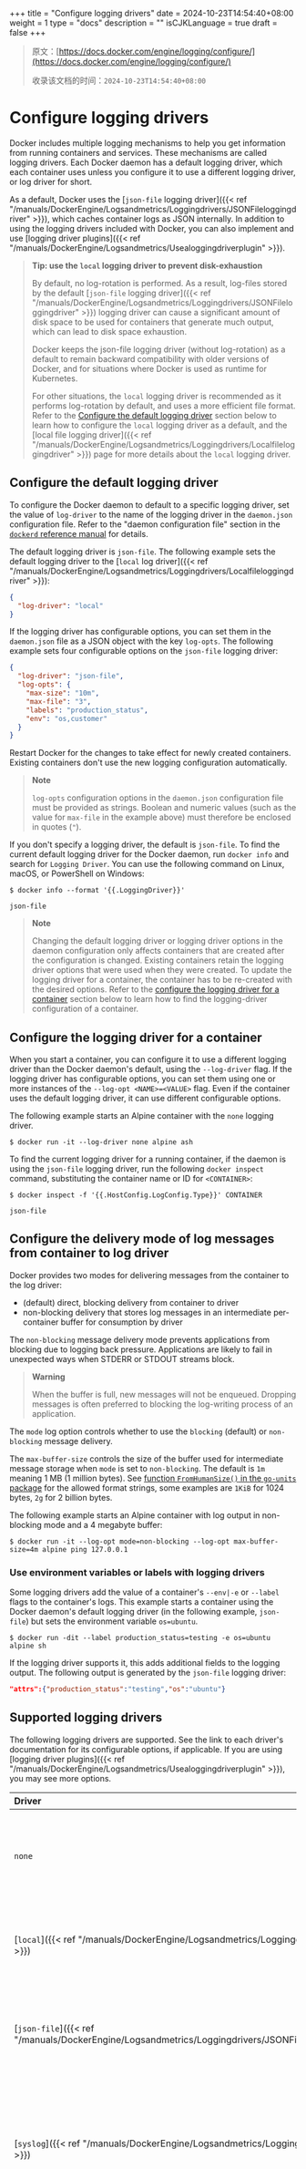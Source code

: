 +++
title = "Configure logging drivers"
date = 2024-10-23T14:54:40+08:00
weight = 1
type = "docs"
description = ""
isCJKLanguage = true
draft = false
+++

> 原文：[https://docs.docker.com/engine/logging/configure/](https://docs.docker.com/engine/logging/configure/)
>
> 收录该文档的时间：`2024-10-23T14:54:40+08:00`

# Configure logging drivers

Docker includes multiple logging mechanisms to help you get information from running containers and services. These mechanisms are called logging drivers. Each Docker daemon has a default logging driver, which each container uses unless you configure it to use a different logging driver, or log driver for short.

As a default, Docker uses the [`json-file` logging driver]({{< ref "/manuals/DockerEngine/Logsandmetrics/Loggingdrivers/JSONFileloggingdriver" >}}), which caches container logs as JSON internally. In addition to using the logging drivers included with Docker, you can also implement and use [logging driver plugins]({{< ref "/manuals/DockerEngine/Logsandmetrics/Usealoggingdriverplugin" >}}).

> **Tip: use the `local` logging driver to prevent disk-exhaustion**
>
> By default, no log-rotation is performed. As a result, log-files stored by the default [`json-file` logging driver]({{< ref "/manuals/DockerEngine/Logsandmetrics/Loggingdrivers/JSONFileloggingdriver" >}}) logging driver can cause a significant amount of disk space to be used for containers that generate much output, which can lead to disk space exhaustion.
>
> Docker keeps the json-file logging driver (without log-rotation) as a default to remain backward compatibility with older versions of Docker, and for situations where Docker is used as runtime for Kubernetes.
>
> For other situations, the `local` logging driver is recommended as it performs log-rotation by default, and uses a more efficient file format. Refer to the [Configure the default logging driver](https://docs.docker.com/engine/logging/configure/#configure-the-default-logging-driver) section below to learn how to configure the `local` logging driver as a default, and the [local file logging driver]({{< ref "/manuals/DockerEngine/Logsandmetrics/Loggingdrivers/Localfileloggingdriver" >}}) page for more details about the `local` logging driver.

## Configure the default logging driver

To configure the Docker daemon to default to a specific logging driver, set the value of `log-driver` to the name of the logging driver in the `daemon.json` configuration file. Refer to the "daemon configuration file" section in the [`dockerd` reference manual](https://docs.docker.com/reference/cli/dockerd/#daemon-configuration-file) for details.

The default logging driver is `json-file`. The following example sets the default logging driver to the [`local` log driver]({{< ref "/manuals/DockerEngine/Logsandmetrics/Loggingdrivers/Localfileloggingdriver" >}}):



```json
{
  "log-driver": "local"
}
```

If the logging driver has configurable options, you can set them in the `daemon.json` file as a JSON object with the key `log-opts`. The following example sets four configurable options on the `json-file` logging driver:



```json
{
  "log-driver": "json-file",
  "log-opts": {
    "max-size": "10m",
    "max-file": "3",
    "labels": "production_status",
    "env": "os,customer"
  }
}
```

Restart Docker for the changes to take effect for newly created containers. Existing containers don't use the new logging configuration automatically.

> **Note**
>
> 
>
> `log-opts` configuration options in the `daemon.json` configuration file must be provided as strings. Boolean and numeric values (such as the value for `max-file` in the example above) must therefore be enclosed in quotes (`"`).

If you don't specify a logging driver, the default is `json-file`. To find the current default logging driver for the Docker daemon, run `docker info` and search for `Logging Driver`. You can use the following command on Linux, macOS, or PowerShell on Windows:



```console
$ docker info --format '{{.LoggingDriver}}'

json-file
```

> **Note**
>
> 
>
> Changing the default logging driver or logging driver options in the daemon configuration only affects containers that are created after the configuration is changed. Existing containers retain the logging driver options that were used when they were created. To update the logging driver for a container, the container has to be re-created with the desired options. Refer to the [configure the logging driver for a container](https://docs.docker.com/engine/logging/configure/#configure-the-logging-driver-for-a-container) section below to learn how to find the logging-driver configuration of a container.

## Configure the logging driver for a container

When you start a container, you can configure it to use a different logging driver than the Docker daemon's default, using the `--log-driver` flag. If the logging driver has configurable options, you can set them using one or more instances of the `--log-opt <NAME>=<VALUE>` flag. Even if the container uses the default logging driver, it can use different configurable options.

The following example starts an Alpine container with the `none` logging driver.



```console
$ docker run -it --log-driver none alpine ash
```

To find the current logging driver for a running container, if the daemon is using the `json-file` logging driver, run the following `docker inspect` command, substituting the container name or ID for `<CONTAINER>`:



```console
$ docker inspect -f '{{.HostConfig.LogConfig.Type}}' CONTAINER

json-file
```

## Configure the delivery mode of log messages from container to log driver

Docker provides two modes for delivering messages from the container to the log driver:

- (default) direct, blocking delivery from container to driver
- non-blocking delivery that stores log messages in an intermediate per-container buffer for consumption by driver

The `non-blocking` message delivery mode prevents applications from blocking due to logging back pressure. Applications are likely to fail in unexpected ways when STDERR or STDOUT streams block.

> **Warning**
>
> 
>
> When the buffer is full, new messages will not be enqueued. Dropping messages is often preferred to blocking the log-writing process of an application.

The `mode` log option controls whether to use the `blocking` (default) or `non-blocking` message delivery.

The `max-buffer-size` controls the size of the buffer used for intermediate message storage when `mode` is set to `non-blocking`. The default is `1m` meaning 1 MB (1 million bytes). See [function `FromHumanSize()` in the `go-units` package](https://pkg.go.dev/github.com/docker/go-units#FromHumanSize) for the allowed format strings, some examples are `1KiB` for 1024 bytes, `2g` for 2 billion bytes.

The following example starts an Alpine container with log output in non-blocking mode and a 4 megabyte buffer:



```console
$ docker run -it --log-opt mode=non-blocking --log-opt max-buffer-size=4m alpine ping 127.0.0.1
```

### Use environment variables or labels with logging drivers

Some logging drivers add the value of a container's `--env|-e` or `--label` flags to the container's logs. This example starts a container using the Docker daemon's default logging driver (in the following example, `json-file`) but sets the environment variable `os=ubuntu`.



```console
$ docker run -dit --label production_status=testing -e os=ubuntu alpine sh
```

If the logging driver supports it, this adds additional fields to the logging output. The following output is generated by the `json-file` logging driver:



```json
"attrs":{"production_status":"testing","os":"ubuntu"}
```

## Supported logging drivers

The following logging drivers are supported. See the link to each driver's documentation for its configurable options, if applicable. If you are using [logging driver plugins]({{< ref "/manuals/DockerEngine/Logsandmetrics/Usealoggingdriverplugin" >}}), you may see more options.

| Driver                                                       | Description                                                  |
| :----------------------------------------------------------- | :----------------------------------------------------------- |
| `none`                                                       | No logs are available for the container and `docker logs` does not return any output. |
| [`local`]({{< ref "/manuals/DockerEngine/Logsandmetrics/Loggingdrivers/Localfileloggingdriver" >}}) | Logs are stored in a custom format designed for minimal overhead. |
| [`json-file`]({{< ref "/manuals/DockerEngine/Logsandmetrics/Loggingdrivers/JSONFileloggingdriver" >}}) | The logs are formatted as JSON. The default logging driver for Docker. |
| [`syslog`]({{< ref "/manuals/DockerEngine/Logsandmetrics/Loggingdrivers/Syslogloggingdriver" >}}) | Writes logging messages to the `syslog` facility. The `syslog` daemon must be running on the host machine. |
| [`journald`]({{< ref "/manuals/DockerEngine/Logsandmetrics/Loggingdrivers/Journaldloggingdriver" >}}) | Writes log messages to `journald`. The `journald` daemon must be running on the host machine. |
| [`gelf`]({{< ref "/manuals/DockerEngine/Logsandmetrics/Loggingdrivers/GraylogExtendedFormatloggingdriver" >}}) | Writes log messages to a Graylog Extended Log Format (GELF) endpoint such as Graylog or Logstash. |
| [`fluentd`]({{< ref "/manuals/DockerEngine/Logsandmetrics/Loggingdrivers/Fluentdloggingdriver" >}}) | Writes log messages to `fluentd` (forward input). The `fluentd` daemon must be running on the host machine. |
| [`awslogs`]({{< ref "/manuals/DockerEngine/Logsandmetrics/Loggingdrivers/AmazonCloudWatchLogsloggingdriver" >}}) | Writes log messages to Amazon CloudWatch Logs.               |
| [`splunk`]({{< ref "/manuals/DockerEngine/Logsandmetrics/Loggingdrivers/Splunkloggingdriver" >}}) | Writes log messages to `splunk` using the HTTP Event Collector. |
| [`etwlogs`]({{< ref "/manuals/DockerEngine/Logsandmetrics/Loggingdrivers/ETWloggingdriver" >}}) | Writes log messages as Event Tracing for Windows (ETW) events. Only available on Windows platforms. |
| [`gcplogs`]({{< ref "/manuals/DockerEngine/Logsandmetrics/Loggingdrivers/GoogleCloudLoggingdriver" >}}) | Writes log messages to Google Cloud Platform (GCP) Logging.  |

## Limitations of logging drivers

- Reading log information requires decompressing rotated log files, which causes a temporary increase in disk usage (until the log entries from the rotated files are read) and an increased CPU usage while decompressing.
- The capacity of the host storage where the Docker data directory resides determines the maximum size of the log file information.
